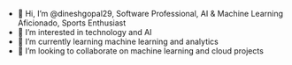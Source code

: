 - 👋 Hi, I’m @dineshgopal29, Software Professional, AI & Machine Learning Aficionado, Sports Enthusiast
- 👀 I’m interested in technology and AI
- 🌱 I’m currently learning machine learning and analytics
- 💞️ I’m looking to collaborate on machine learning and cloud projects


<!---
dineshgopal29/dineshgopal29 is a ✨ special ✨ repository because its `README.md` (this file) appears on your GitHub profile.
You can click the Preview link to take a look at your changes.
--->
